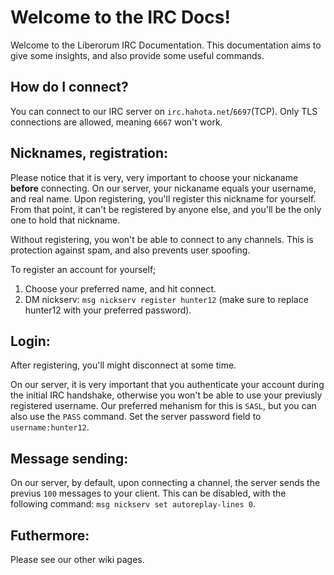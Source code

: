 # Welcome to the IRC Docs!

Welcome to the Liberorum IRC Documentation. This documentation aims to give some insights, and also provide some useful commands.

## How do I connect?

You can connect to our IRC server on `irc.hahota.net`/`6697`(TCP). Only TLS connections are allowed, meaning `6667` won't work.

## Nicknames, registration:

Please notice that it is very, very important to choose your nickaname **before** connecting. On our server, your nickaname equals your username, and real name. Upon registering, you'll register this nickname for yourself. From that point, it can't be registered by anyone else, and you'll be the only one to hold that nickname.

Without registering, you won't be able to connect to any channels. This is protection against spam, and also prevents user spoofing.

To register an account for yourself;

1. Choose your preferred name, and hit connect.
2. DM nickserv: `msg nickserv register hunter12` (make sure to replace hunter12 with your preferred password).

## Login:

After registering, you'll might disconnect at some time. 

On our server, it is very important that you authenticate your account during the initial IRC handshake, otherwise you won't be able to use your previusly registered username. Our preferred mehanism for this is `SASL`, but you can also use the `PASS` command. Set the server password field to `username:hunter12`.

## Message sending:

On our server, by default, upon connecting a channel, the server sends the previus `100` messages to your client. This can be disabled, with the following command: `msg nickserv set autoreplay-lines 0`.

## Futhermore:

Please see our other wiki pages.